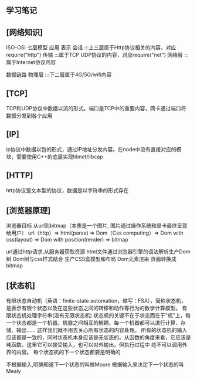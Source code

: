 学习笔记
--------------------------------------------------

[网络知识]
--------------------------------------------------

ISO-OSI 七层模型
应用
表示
会话
      :::上三层属于Http协议相关的内容，对应require("http")
传输
      :::属于TCP UDP协议的内容，对应require("net")
网络层
      :::属于Internet协议内容

数据链路
物理层
       :::下二层属于4G/5G/wifi内容
       
[TCP]
--------------------------------------------------

TCP和UDP协议中数据以流的形式。端口是TCP中的重要内容，网卡通过端口将数据分发到各个应用

[IP]
--------------------------------------------------

ip协议中数据以包的形式，通过IP地址分发内容。在node中没有直接对应的模块，需要使用C++的底层实现libnet/libcap

[HTTP]
--------------------------------------------------
http协议是文本型的协议，数据是以字符串的形式存在

[浏览器原理]
--------------------------------------------------

浏览器目标 从url到bitmap（本质是一个图片, 图片通过操作系统和显卡最终呈现给用户） url（http）=> html(parse) => Dom（Css computing）=> Dom with css(layout) => Dom with position(render) => bitmap

url通过http请求,从服务器获取资源
html文件通过浏览器引擎的语法解析生产Dom树
Dom树与css样式结合
生产CSS盒模型和布局
Dom元素渲染
页面转换成bitmap

[状态机]
--------------------------------------------------

有限状态自动机（英语：finite-state automation，缩写：FSA），简称状态机，是表示有限个状态以及在这些状态之间的转移和动作等行为的数学计算模型。
有限状态机处理字符串(没有无限状态机) 状态机的关键不在于状态而在于"机"上，每一个状态都是一个机器。机器之间相互的解耦，每一个机器都可以进行计算、存储、输出…… 这样我们就不用去关心所有状态的内容处理。 所有的状态机的输入应该都是一致的，同时状态机本身应该是无状态的。从函数的角度来看，它应该是纯函数。这里它可以接受输入，也可以对外输出。但执行过程中 绝不可以调用外界的内容。 每个状态机的下一个状态都要是明确的

不根据输入,明确知道下一个状态的叫做Moore
根据输入来决定下一个状态的叫Mealy


